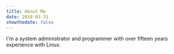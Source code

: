 ```yaml
---
title: About Me
date: 2018-03-31
showthedate: false
---
```

I'm a system administrator and programmer with over fifteen years experience with Linux. 
